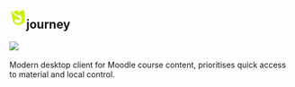 <a href="https://radare.org/"><img border=0 src="public/icons/journey.svg" alt="logo" align="left" width="30px"></a>

## journey

<img src="https://skillicons.dev/icons?i=rust,react,tauri,typescript" />


<span>Modern desktop client for Moodle course content, prioritises quick access to material and local control.</span>

